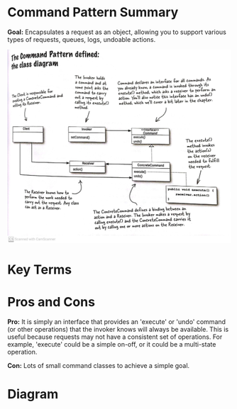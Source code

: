 # Command Pattern Summary

**Goal:** Encapsulates a request as an object, allowing you to support various types of requests, queues, logs, undoable actions.

![commandPatternImg](/images/pg207-commandPattern.jpg)

# Key Terms

# Pros and Cons

**Pro:** It is simply an interface that provides an 'execute' or 'undo' command (or other operations) that the invoker knows will always be available. This is useful because requests may not have a consistent set of operations. For example, 'execute' could be a simple on-off, or it could be a multi-state operation.

**Con:** Lots of small command classes to achieve a simple goal.

# Diagram